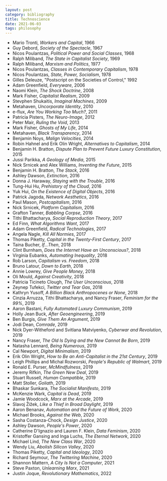 ```yaml
---
layout: post
category: bibliography
title: Technoscience
date: 2021-06-03
tags: philosophy
---
```


* Mario Tronti, *Workers and Capital*, 1966
* Guy Debord, *Society of the Spectacle*, 1967
* Nicos Poulantzas, *Political Power and Social Classes*, 1968
* Ralph Miliband, *The State in Capitalist Society*, 1969
* Ralph Miliband, *Marxism and Politics*, 1977
* Nicos Poulantzas, *Classes in Contemporary Capitalism*, 1978
* Nicos Poulantzas, *State, Power, Socialism*, 1978
* Gilles Deleuze, "Postscript on the Societies of Control," 1992
* Adam Greenfield, *Everyware*, 2006
* Naomi Klein, *The Shock Doctrine*, 2008
* Mark Fisher, *Capitalist Realism*, 2009
* Stevphen Shukaitis, *Imaginal Machines*, 2009
* Metahaven, *Uncorporate Identity*, 2010
* e-flux, *Are You Working Too Much?*, 2011
* Patricia Pisters, *The Neuro-Image*, 2012
* Peter Mair, *Ruling the Void*, 2013
* Mark Fisher, *Ghosts of My Life*, 2014
* Metahaven, *Black Transparency*, 2014
* Benjamin Noys, *Malign Velocities*, 2014
* Robin Hahnel and Erik Olin Wright, *Alternatives to Capitalism*, 2014
* Benjamin H. Bratton, *Dispute Plan to Prevent Future Luxury Constitution*, 2015
* Jussi Parikka, *A Geology of Media*, 2015
* Nick Srnicek and Alex Williams, *Inventing the Future*, 2015
* Benjamin H. Bratton, *The Stack*, 2016
* Ashley Dawson, *Extinction*, 2016
* Donna J. Haraway, *Staying with the Trouble*, 2016
* Tung-Hui Hu, *Prehistory of the Cloud*, 2016
* Yuk Hui, *On the Existence of Digital Objects*, 2016
* Patrick Jagoda, *Network Aesthetics*, 2016
* Paul Mason, *Postcapitalism*, 2016
* Nick Srnicek, *Platform Capitalism*, 2016
* Grafton Tanner, *Babbling Corpse*, 2016
* Tithi Bhattacharya, *Social Reproduction Theory*, 2017
* Ed Finn, *What Algorithms Want*, 2017
* Adam Greenfield, *Radical Technologies*, 2017
* Angela Nagle, *Kill All Normies*, 2017
* Thomas Piketty, *Capital in the Twenty-First Century*, 2017
* Taina Bucher, *If...Then*, 2018
* Clint Burnham, *Does the Internet Have an Unconscious?*, 2018
* Virginia Eubanks, *Automating Inequality*, 2018
* Rob Larson, *Capitalism vs. Freedom*, 2018
* Bruno Latour, *Down to Earth*, 2018
* Annie Lowrey, *Give People Money*, 2018
* Oli Mould, *Against Creativity*, 2018
* Patricia Ticineto Clough, *The User Unconscious*, 2018
* Zeynep Tufekci, *Twitter and Tear Gas*, 2018
* Kathryn Yusoff, *A Billion Black Anthropocenes or None*, 2018
* Cinzia Arruzza, Tithi Bhattacharya, and Nancy Fraser, *Feminism for the 99%*, 2019
* Aaron Bastani, *Fully Automated Luxury Communism*, 2019
* Holly Jean Buck, *After Geoengineering*, 2019
* Ben Burgis, *Give Them An Argument*, 2019
* Jodi Dean, *Comrade*, 2019
* Nick Dyer-Witheford and Svitlana Matviyenko, *Cyberwar and Revolution*, 2019
* Nancy Fraser, *The Old Is Dying and the New Cannot Be Born*, 2019
* Natasha Lennard, *Being Numerous*, 2019
* Cal Newport, *Digital Minimalism*, 2019
* Erik Olin Wright, *How to Be an Anti-Capitalist in the 21st Century*, 2019
* Leigh Phillips and Michal Rozworski, *People's Republic of Walmart*, 2019
* Ronald E. Purser, *McMindfulness*, 2019
* Jeremy Rifkin, *The Green New Deal*, 2019
* Stuart Russell, *Human Compatible*, 2019
* Matt Stoller, *Goliath*, 2019
* Bhaskar Sunkara, *The Socialist Manifesto*, 2019
* McKenzie Wark, *Capital is Dead*, 2019
* Jamie Woodcock, *Marx at the Arcade*, 2019
* Slavoj Žižek, *Like a Thief in Broad Daylight*, 2019
* Aaron Benanav, *Automation and the Future of Work*, 2020
* Michael Brooks, *Against the Web*, 2020
* Sasha Costanza-Chock, *Design Justice*, 2020
* Ashley Dawson, *People's Power*, 2020
* Catherine D'Ignazio and Lauren F. Klein, *Data Feminism*, 2020
* Kristoffer Gansing and Inga Luchs, *The Eternal Network*, 2020
* Michael Lind, *The New Class War*, 2020
* Wendy Liu, *Abolish Silicon Valley*, 2020
* Thomas Piketty, *Capital and Ideology*, 2020
* Richard Seymour, *The Twittering Machine*, 2020
* Shannon Mattern, *A City Is Not a Computer*, 2021
* Steve Paxton, *Unlearning Marx*, 2021
* Justin Joque, *Revolutionary Mathematics*, 2022

<br>
